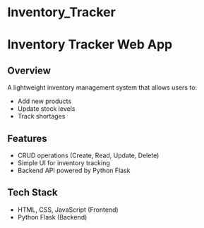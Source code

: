 # Inventory_Tracker
# Inventory Tracker Web App

## Overview
A lightweight inventory management system that allows users to:
- Add new products
- Update stock levels
- Track shortages

## Features
- CRUD operations (Create, Read, Update, Delete)
- Simple UI for inventory tracking
- Backend API powered by Python Flask

## Tech Stack
- HTML, CSS, JavaScript (Frontend)
- Python Flask (Backend)

